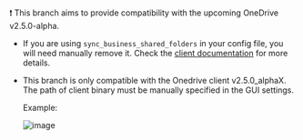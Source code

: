 :exclamation:   This branch aims to provide compatibility with the upcoming OneDrive v2.5.0-alpha. 

- If you are using `sync_business_shared_folders` in your config file, you will need manually remove it. Check the [client documentation](https://github.com/abraunegg/onedrive/blob/onedrive-v2.5.0-alpha-2/docs/business-shared-folders.md) for more details.

- This branch is only compatible with the Onedrive client v2.5.0_alphaX. The path of client binary  must be manually specified in the GUI settings.

    Example:
    
    ![image](https://github.com/bpozdena/OneDriveGUI/assets/24818591/9595886f-850a-4f6a-a1b4-e0bd872eb5cc)